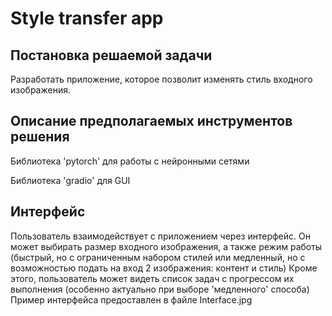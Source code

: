 # Style transfer app

## Постановка решаемой задачи

Разработать приложение, которое позволит изменять стиль входного изображения.

## Описание предполагаемых инструментов решения

Библиотека 'pytorch' для работы с нейронными сетями

Библиотека 'gradio' для GUI

## Интерфейс

Пользователь взаимодействует с приложением через интерфейс.
Он может выбирать размер входного изображения, а также режим работы (быстрый, но с ограниченным набором стилей или медленный, но с возможностью подать на вход 2 изображения: контент и стиль)
Кроме этого, пользователь может видеть список задач с прогрессом их выполнения (особенно актуально при выборе 'медленного' способа)
Пример интерфейса предоставлен в файле Interface.jpg
